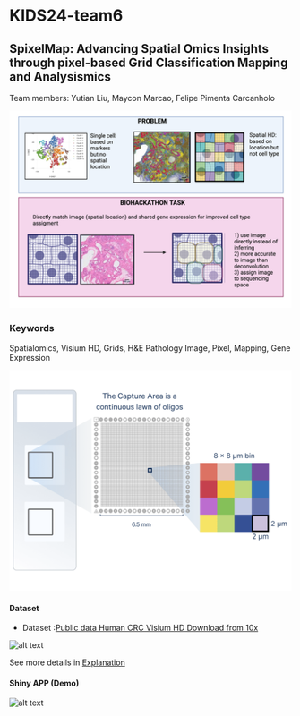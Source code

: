 # KIDS24-team6

## **SpixelMap**: Advancing Spatial Omics Insights through pixel-based Grid Classification Mapping and Analysismics

Team members:
    Yutian Liu, Maycon Marcao, Felipe Pimenta Carcanholo



![alt text](Images/image.png)

### Keywords


Spatialomics, Visium HD, Grids, H&E Pathology Image, Pixel, Mapping, Gene Expression

![alt text](Images/VisiumHD.png)

#### Dataset

- Dataset :[Public data Human CRC Visium HD Download from 10x](https://www.10xgenomics.com/datasets/-/visium-hd-cytassist-gene-expression-libraries-of-human-crc)

![alt text](Images/tissue_hires_image.png )

See more details in [Explanation](https://github.com/stjude-biohackathon/KIDS24-team6/blob/main/Explanation/Explanation.md)


#### Shiny APP (Demo)
![alt text](Images/shiny_app_screenshot )
